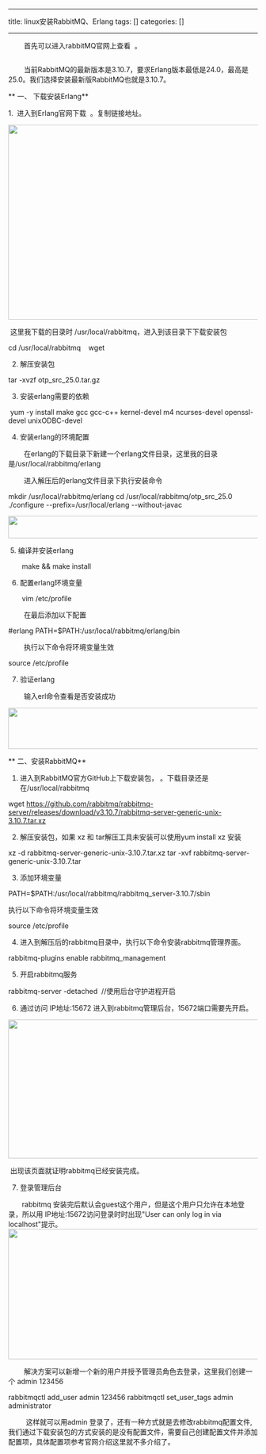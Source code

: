 
--- 
title:  linux安装RabbitMQ、Erlang 
tags: []
categories: [] 

---
        首先可以进入rabbitMQ官网上查看  。

<img alt="" src="https://img-blog.csdnimg.cn/1d6fa6311d194b00b50ecc07af752389.png">

        当前RabbitMQ的最新版本是3.10.7，要求Erlang版本最低是24.0，最高是25.0。我们选择安装最新版RabbitMQ也就是3.10.7。 

** 一、 下载安装Erlang**

1.  进入到Erlang官网下载  。复制链接地址。

<img alt="" height="393" src="https://img-blog.csdnimg.cn/b133158600644d24ac1eb3fa3284d005.png" width="630">

 这里我下载的目录时 /usr/local/rabbitmq，进入到该目录下下载安装包

>  
 cd /usr/local/rabbitmq    
 wget   


2. 解压安装包

>  
 tar -xvzf otp_src_25.0.tar.gz 


3. 安装erlang需要的依赖

>  
  yum -y install make gcc gcc-c++ kernel-devel m4 ncurses-devel openssl-devel unixODBC-devel   


4. 安装erlang的环境配置

        在erlang的下载目录下新建一个erlang文件目录，这里我的目录是/usr/local/rabbitmq/erlang

        进入解压后的erlang文件目录下执行安装命令

>  
 mkdir /usr/local/rabbitmq/erlang 
 cd /usr/local/rabbitmq/otp_src_25.0 
 ./configure --prefix=/usr/local/erlang --without-javac 


<img alt="" height="45" src="https://img-blog.csdnimg.cn/0f1ecccccf694444a535ce079b8cbf89.png" width="753">

 5. 编译并安装erlang

>  
        make &amp;&amp; make install 


6. 配置erlang环境变量

>  
        vim /etc/profile 


        在最后添加以下配置

>  
 #erlang 
 PATH=$PATH:/usr/local/rabbitmq/erlang/bin 


        执行以下命令将环境变量生效

>  
 source /etc/profile 


7. 验证erlang

        输入erl命令查看是否安装成功

<img alt="" height="83" src="https://img-blog.csdnimg.cn/5be79d154de84807b3effca56a16ac26.png" width="639">

** 二、安装RabbitMQ**

1. 进入到RabbitMQ官方GitHub上下载安装包， 。下载目录还是在/usr/local/rabbitmq

>  
 wget https://github.com/rabbitmq/rabbitmq-server/releases/download/v3.10.7/rabbitmq-server-generic-unix-3.10.7.tar.xz 


2. 解压安装包，如果 xz 和 tar解压工具未安装可以使用yum install xz 安装

>  
 xz -d rabbitmq-server-generic-unix-3.10.7.tar.xz 
 tar -xvf rabbitmq-server-generic-unix-3.10.7.tar 


3. 添加环境变量

>  
 PATH=$PATH:/usr/local/rabbitmq/rabbitmq_server-3.10.7/sbin 


执行以下命令将环境变量生效

>  
 source /etc/profile 


4. 进入到解压后的rabbitmq目录中，执行以下命令安装rabbitmq管理界面。

>  
 rabbitmq-plugins enable rabbitmq_management 


5. 开启rabbitmq服务

>  
 rabbitmq-server -detached  //使用后台守护进程开启 


6. 通过访问 IP地址:15672 进入到rabbitmq管理后台，15672端口需要先开启。

<img alt="" height="280" src="https://img-blog.csdnimg.cn/f07b04ed8ba449e4a42839d7390c8d69.png" width="590">



 出现该页面就证明rabbitmq已经安装完成。

7. 登录管理后台

       rabbitmq 安装完后默认会guest这个用户，但是这个用户只允许在本地登录，所以用 IP地址:15672访问登录时时出现"User can only log in via localhost"提示。<img alt="" height="263" src="https://img-blog.csdnimg.cn/8039ab0a2d2f4f3ebb491e5b83cd6638.png" width="572">

        解决方案可以新增一个新的用户并授予管理员角色去登录，这里我们创建一个 admin 123456

>  
 rabbitmqctl add_user admin 123456 rabbitmqctl set_user_tags admin administrator 


         这样就可以用admin 登录了，还有一种方式就是去修改rabbitmq配置文件,我们通过下载安装包的方式安装的是没有配置文件，需要自己创建配置文件并添加配置项，具体配置项参考官网介绍这里就不多介绍了。
